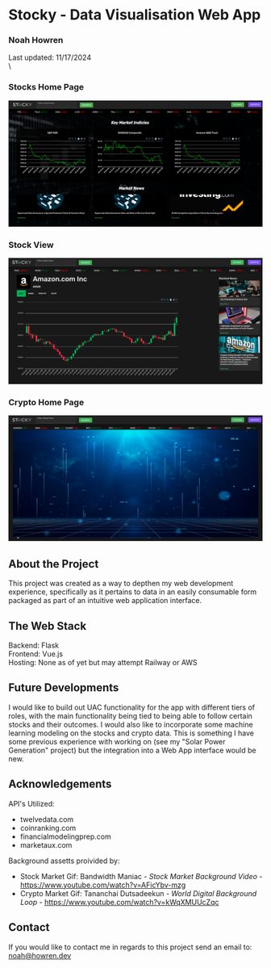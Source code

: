 # Stocky - Data Visualisation Web App
### Noah Howren 
Last updated: 11/17/2024 \
 \
### Stocks Home Page
![alt text](ProjectImages/Stocks_Home.png)
### Stock View
![alt text](ProjectImages/Stock_View.png)
### Crypto Home Page
![alt text](ProjectImages/Crypto_Home.png)
## About the Project
This project was created as a way to depthen my web development experience, specifically as it pertains to data in an easily consumable form packaged as part of an intuitive web application interface.

## The Web Stack
Backend: Flask \
Frontend: Vue.js \
Hosting: None as of yet but may attempt Railway or AWS

## Future Developments
I would like to build out UAC functionality for the app with different tiers of roles, with the main functionality being tied to being able to follow certain stocks and their outcomes. I would also like to incorporate some machine learning modeling on the stocks and crypto data. This is something I have some previous experience with working on (see my "Solar Power Generation" project) but the integration into a Web App interface would be new.

## Acknowledgements
API's Utilized:
- twelvedata.com
- coinranking.com 
- financialmodelingprep.com
- marketaux.com

Background assetts proivided by:
- Stock Market Gif: Bandwidth Maniac - *Stock Market Background Video* - https://www.youtube.com/watch?v=AFicYbv-mzg 
- Crypto Market Gif: Tananchai Dutsadeekun - *World Digital Background Loop* - https://www.youtube.com/watch?v=kWqXMUUcZqc 

## Contact
If you would like to contact me in regards to this project send an email to:
noah@howren.dev
